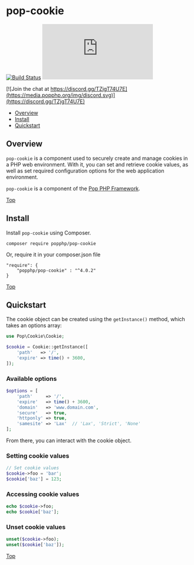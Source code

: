 pop-cookie
==========

[![Build Status](https://github.com/popphp/pop-cookie/workflows/phpunit/badge.svg)](https://github.com/popphp/pop-cookie/actions)
[![Coverage Status](http://cc.popphp.org/coverage.php?comp=pop-cookie)](http://cc.popphp.org/pop-cookie/)

[![Join the chat at https://discord.gg/TZjgT74U7E](https://media.popphp.org/img/discord.svg)](https://discord.gg/TZjgT74U7E)

* [Overview](#overview)
* [Install](#install)
* [Quickstart](#quickstart)

Overview
--------
`pop-cookie` is a component used to securely create and manage cookies in a PHP web environment.
With it, you can set and retrieve cookie values, as well as set required configuration options
for the web application environment.

`pop-cookie` is a component of the [Pop PHP Framework](https://www.popphp.org/).

[Top](#pop-cookie)

Install
-------

Install `pop-cookie` using Composer.

    composer require popphp/pop-cookie

Or, require it in your composer.json file

    "require": {
        "popphp/pop-cookie" : "^4.0.2"
    }

[Top](#pop-cookie)

Quickstart
----------

The cookie object can be created using the `getInstance()` method, which takes an options array:

```php
use Pop\Cookie\Cookie;

$cookie = Cookie::getInstance([
    'path'   => '/',
    'expire' => time() + 3600,
]);
```

### Available options

```php
$options = [
    'path'     => '/',
    'expire'   => time() + 3600,
    'domain'   => 'www.domain.com',
    'secure'   => true,
    'httponly' => true,
    'samesite' => 'Lax'  // 'Lax', 'Strict', 'None'
];
```

From there, you can interact with the cookie object.

### Setting cookie values

```php
// Set cookie values
$cookie->foo = 'bar';
$cookie['baz'] = 123;
```

### Accessing cookie values

```php
echo $cookie->foo;
echo $cookie['baz'];
```

### Unset cookie values

```php
unset($cookie->foo);
unset($cookie['baz']);
```

[Top](#pop-cookie)
